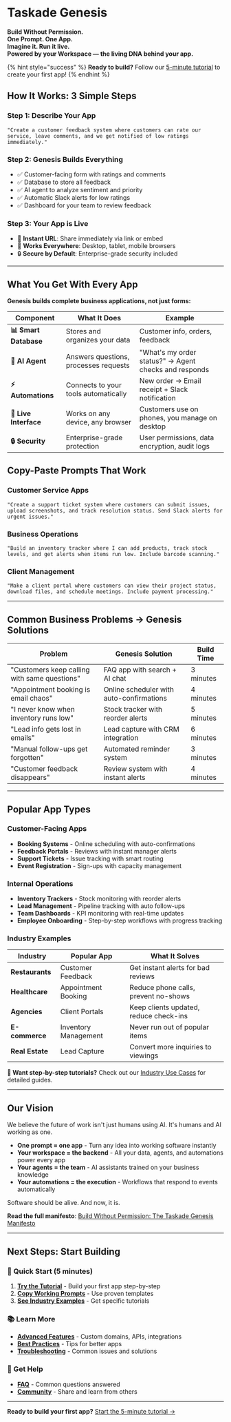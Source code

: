 # Taskade Genesis

**Build Without Permission.  
One Prompt. One App.  
Imagine it. Run it live.  
Powered by your Workspace — the living DNA behind your app.**

{% hint style="success" %}
**Ready to build?** Follow our [5-minute tutorial](getting-started.md) to create your first app!
{% endhint %}

## How It Works: 3 Simple Steps

### Step 1: Describe Your App
```
"Create a customer feedback system where customers can rate our service, leave comments, and we get notified of low ratings immediately."
```

### Step 2: Genesis Builds Everything
- ✅ Customer-facing form with ratings and comments
- ✅ Database to store all feedback  
- ✅ AI agent to analyze sentiment and priority
- ✅ Automatic Slack alerts for low ratings
- ✅ Dashboard for your team to review feedback

### Step 3: Your App is Live
- 🔗 **Instant URL**: Share immediately via link or embed
- 📱 **Works Everywhere**: Desktop, tablet, mobile browsers
- 🔒 **Secure by Default**: Enterprise-grade security included

---

## What You Get With Every App

**Genesis builds complete business applications, not just forms:**

| **Component** | **What It Does** | **Example** |
|---------------|------------------|-------------|
| **📊 Smart Database** | Stores and organizes your data | Customer info, orders, feedback |
| **🤖 AI Agent** | Answers questions, processes requests | "What's my order status?" → Agent checks and responds |
| **⚡ Automations** | Connects to your tools automatically | New order → Email receipt + Slack notification |
| **📱 Live Interface** | Works on any device, any browser | Customers use on phones, you manage on desktop |
| **🔒 Security** | Enterprise-grade protection | User permissions, data encryption, audit logs |

## Copy-Paste Prompts That Work

### Customer Service Apps
```
"Create a support ticket system where customers can submit issues, upload screenshots, and track resolution status. Send Slack alerts for urgent issues."
```

### Business Operations  
```
"Build an inventory tracker where I can add products, track stock levels, and get alerts when items run low. Include barcode scanning."
```

### Client Management
```
"Make a client portal where customers can view their project status, download files, and schedule meetings. Include payment processing."
```

---

## Common Business Problems → Genesis Solutions

| **Problem** | **Genesis Solution** | **Build Time** |
|-------------|---------------------|----------------|
| "Customers keep calling with same questions" | FAQ app with search + AI chat | 3 minutes |
| "Appointment booking is email chaos" | Online scheduler with auto-confirmations | 4 minutes |
| "I never know when inventory runs low" | Stock tracker with reorder alerts | 5 minutes |
| "Lead info gets lost in emails" | Lead capture with CRM integration | 6 minutes |
| "Manual follow-ups get forgotten" | Automated reminder system | 3 minutes |
| "Customer feedback disappears" | Review system with instant alerts | 4 minutes |

---

## Popular App Types

### Customer-Facing Apps
- **Booking Systems** - Online scheduling with auto-confirmations
- **Feedback Portals** - Reviews with instant manager alerts  
- **Support Tickets** - Issue tracking with smart routing
- **Event Registration** - Sign-ups with capacity management

### Internal Operations
- **Inventory Trackers** - Stock monitoring with reorder alerts
- **Lead Management** - Pipeline tracking with auto follow-ups
- **Team Dashboards** - KPI monitoring with real-time updates
- **Employee Onboarding** - Step-by-step workflows with progress tracking

### Industry Examples
| **Industry** | **Popular App** | **What It Solves** |
|--------------|-----------------|-------------------|
| **Restaurants** | Customer Feedback | Get instant alerts for bad reviews |
| **Healthcare** | Appointment Booking | Reduce phone calls, prevent no-shows |
| **Agencies** | Client Portals | Keep clients updated, reduce check-ins |
| **E-commerce** | Inventory Management | Never run out of popular items |
| **Real Estate** | Lead Capture | Convert more inquiries to viewings |

**👀 Want step-by-step tutorials?** Check out our [Industry Use Cases](../features/industry-use-cases.md) for detailed guides.

---

## Our Vision

We believe the future of work isn't just humans using AI. It's humans and AI working as one.

- **One prompt = one app** - Turn any idea into working software instantly
- **Your workspace = the backend** - All your data, agents, and automations power every app
- **Your agents = the team** - AI assistants trained on your business knowledge
- **Your automations = the execution** - Workflows that respond to events automatically

Software should be alive. And now, it is.

**Read the full manifesto**: [Build Without Permission: The Taskade Genesis Manifesto](https://www.taskade.com/blog/build-without-permission)

---

## Next Steps: Start Building

### 🚀 Quick Start (5 minutes)
1. **[Try the Tutorial](getting-started.md)** - Build your first app step-by-step
2. **[Copy Working Prompts](examples-and-templates.md)** - Use proven templates
3. **[See Industry Examples](../features/industry-use-cases.md)** - Get specific tutorials

### 📚 Learn More
- **[Advanced Features](advanced-features.md)** - Custom domains, APIs, integrations
- **[Best Practices](best-practices.md)** - Tips for better apps
- **[Troubleshooting](troubleshooting.md)** - Common issues and solutions

### 💬 Get Help
- **[FAQ](faq.md)** - Common questions answered
- **[Community](community-and-sharing.md)** - Share and learn from others

---

**Ready to build your first app?** [Start the 5-minute tutorial →](getting-started.md)
